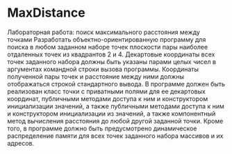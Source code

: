 # MaxDistance
Лабораторная работа: поиск максимального расстояния между точками
Разработать объектно-ориентированную программу для поиска в любом заданном наборе точек плоскости пары наиболее отдаленных точек из квадрантов 2 и 4. Декартовые координаты всех точек заданного набора должны быть указаны парами целых чисел в аргументах командной строки вызова программы. Координаты полученной пары точек и расстояние между ними должны отображаться строкой стандартного вывода. В программе должен быть реализован класс точки с приватными полями для ее декартовых координат, публичными методами доступа к ним и конструктором инициализации значений, а также публичными методами доступа к ним и конструктором инициализации из значений, а также компонентный метод вычисления расстояния до любой другой заданной точки. Кроме того, в программе должно быть предусмотрено динамическое распределение памяти для всех точек заданного набора массивов и их адресов.
